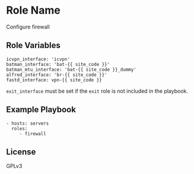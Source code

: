 Role Name
=========

Configure firewall



Role Variables
--------------

    icvpn_interface: 'icvpn'
    batman_interface: 'bat-{{ site_code }}'
    batman_mtu_interface: 'bat-{{ site_code }}_dummy'
    alfred_interface: 'br-{{ site_code }}'
    fastd_interface: vpn-{{ site_code }}

`exit_interface` must be set if the `exit` role is not included in the playbook.

Example Playbook
----------------

    - hosts: servers
      roles:
         - firewall

License
-------

GPLv3
